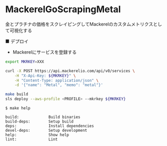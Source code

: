 # MackerelGoScrapingMetal
金とプラチナの価格をスクレイピングしてMackerelのカスタムメトリクスとして可視化する

■ デプロイ

- Mackerelにサービスを登録する
```bash
export MKRKEY=XXX

curl -X POST https://api.mackerelio.com/api/v0/services \
    -H "X-Api-Key: ${MKRKEY}" \
    -H "Content-Type: application/json" \
    -d '{"name": "Metal", "memo": "metal"}'

make build
sls deploy --aws-profile <PROFILE> --mkrkey ${MKRKEY}
```


`$ make help`
```
build:             Build binaries
build-deps:        Setup build
deps:              Install dependencies
devel-deps:        Setup development
help:              Show help
lint:              Lint
```
